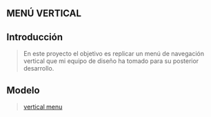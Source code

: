 ## MENÚ VERTICAL

## Introducción
>En este proyecto el objetivo es replicar un menú de navegación vertical que mi equipo de diseño ha tomado para su posterior desarrollo.

## Modelo
>[vertical menu](http://subefotos.com/ver/?09456abb46cfe218d92362e24e8ef589o.png
)
